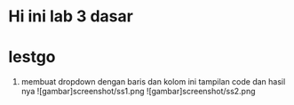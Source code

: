 # Hi ini lab 3 dasar
# lestgo

1. membuat dropdown dengan baris dan kolom
ini tampilan code dan hasil nya
 ![gambar]screenshot/ss1.png
 ![gambar]screenshot/ss2.png
 